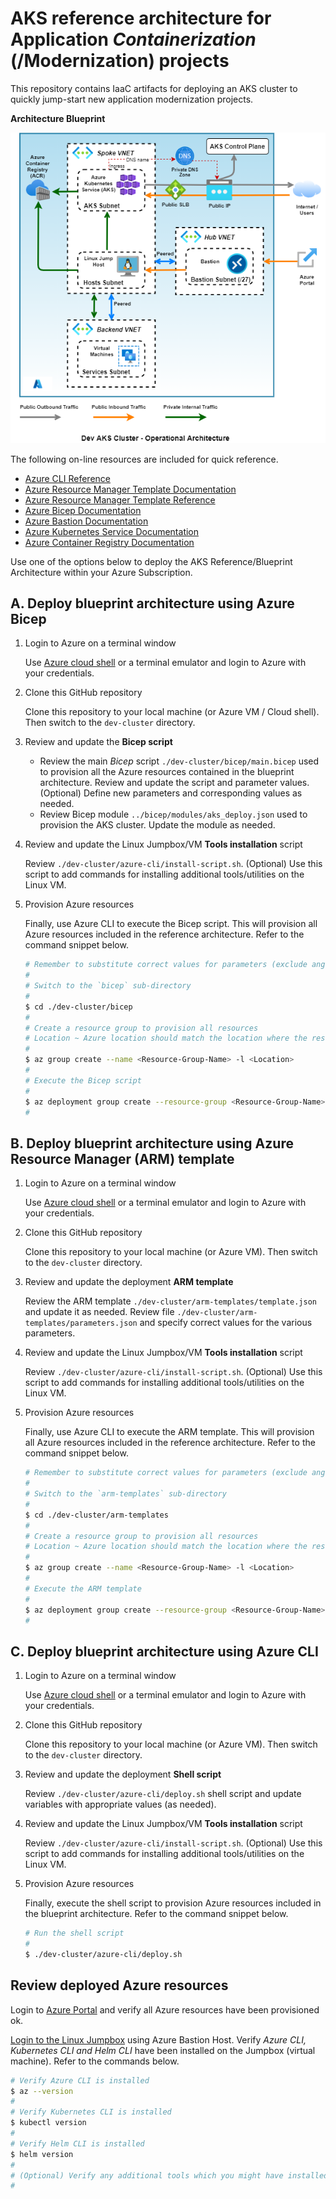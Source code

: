 #  AKS reference architecture for Application *Containerization* (/Modernization) projects
This repository contains IaaC artifacts for deploying an AKS cluster to quickly jump-start new application modernization projects.

**Architecture Blueprint**

![alt tag](./images/dev-aks-cluster.PNG)

The following on-line resources are included for quick reference.

- [Azure CLI Reference](https://docs.microsoft.com/en-us/cli/azure/reference-index?view=azure-cli-latest)
- [Azure Resource Manager Template Documentation](https://docs.microsoft.com/en-us/azure/azure-resource-manager/templates/overview)
- [Azure Resource Manager Template Reference](https://docs.microsoft.com/en-us/azure/templates/)
- [Azure Bicep Documentation](https://docs.microsoft.com/en-us/azure/azure-resource-manager/bicep/overview)
- [Azure Bastion Documentation](https://docs.microsoft.com/en-us/azure/bastion/)
- [Azure Kubernetes Service Documentation](https://docs.microsoft.com/en-us/azure/aks/intro-kubernetes)
- [Azure Container Registry Documentation](https://docs.microsoft.com/en-us/azure/container-registry/)

Use one of the options below to deploy the AKS Reference/Blueprint Architecture within your Azure Subscription.

## A. Deploy blueprint architecture using Azure Bicep

1. Login to Azure on a terminal window

   Use [Azure cloud shell](https://shell.azure.com) or a terminal emulator and login to Azure with your credentials.

2. Clone this GitHub repository

   Clone this repository to your local machine (or Azure VM / Cloud shell).  Then switch to the `dev-cluster` directory.

3. Review and update the **Bicep script**

   - Review the main *Bicep* script `./dev-cluster/bicep/main.bicep` used to provision all the Azure resources contained in the blueprint architecture. Review and update the script and parameter values. (Optional) Define new parameters and corresponding values as needed.
   - Review Bicep module `../bicep/modules/aks_deploy.json` used to provision the AKS cluster. Update the module as needed.

4. Review and update the Linux Jumpbox/VM **Tools installation** script

   Review `./dev-cluster/azure-cli/install-script.sh`. (Optional) Use this script to add commands for installing additional tools/utilities on the Linux VM.

4. Provision Azure resources

   Finally, use Azure CLI to execute the Bicep script. This will provision all Azure resources included in the reference architecture.  Refer to the command snippet below.

   ```bash
   # Remember to substitute correct values for parameters (exclude angle '<', '>' brackets!)
   #
   # Switch to the `bicep` sub-directory
   #
   $ cd ./dev-cluster/bicep
   #
   # Create a resource group to provision all resources
   # Location ~ Azure location should match the location where the resources will be deployed
   #
   $ az group create --name <Resource-Group-Name> -l <Location>
   #
   # Execute the Bicep script
   #
   $ az deployment group create --resource-group <Resource-Group-Name> --template-file main.bicep [--parameters jump_vm_admin_pwd='vm-password' param2=value2 ...]
   #
   ```

## B. Deploy blueprint architecture using Azure Resource Manager (ARM) template

1. Login to Azure on a terminal window

   Use [Azure cloud shell](https://shell.azure.com) or a terminal emulator and login to Azure with your credentials.

2. Clone this GitHub repository

   Clone this repository to your local machine (or Azure VM).  Then switch to the `dev-cluster` directory.

3. Review and update the deployment **ARM template**

   Review the ARM template `./dev-cluster/arm-templates/template.json` and update it as needed.  Review file `./dev-cluster/arm-templates/parameters.json` and specify correct values for the various parameters.

4. Review and update the Linux Jumpbox/VM **Tools installation** script

   Review `./dev-cluster/azure-cli/install-script.sh`. (Optional) Use this script to add commands for installing additional tools/utilities on the Linux VM.

4. Provision Azure resources

   Finally, use Azure CLI to execute the ARM template. This will provision all Azure resources included in the reference architecture.  Refer to the command snippet below.

   ```bash
   # Remember to substitute correct values for parameters (exclude angle '<', '>' brackets!)
   #
   # Switch to the `arm-templates` sub-directory
   #
   $ cd ./dev-cluster/arm-templates
   #
   # Create a resource group to provision all resources
   # Location ~ Azure location should match the location where the resources will be deployed
   #
   $ az group create --name <Resource-Group-Name> -l <Location>
   #
   # Execute the ARM template
   #
   $ az deployment group create --resource-group <Resource-Group-Name> --template-file template.json --parameters '@parameters.json'
   #
   ```

## C. Deploy blueprint architecture using Azure CLI

1. Login to Azure on a terminal window

   Use [Azure cloud shell](https://shell.azure.com) or a terminal emulator and login to Azure with your credentials.

2. Clone this GitHub repository
   
   Clone this repository to your local machine (or Azure VM).  Then switch to the `dev-cluster` directory.

3. Review and update the deployment **Shell script**

   Review `./dev-cluster/azure-cli/deploy.sh` shell script and update variables with appropriate values (as needed).

4. Review and update the Linux Jumpbox/VM **Tools installation** script

   Review `./dev-cluster/azure-cli/install-script.sh`. (Optional) Use this script to add commands for installing additional tools/utilities on the Linux VM.

4. Provision Azure resources

   Finally, execute the shell script to provision Azure resources included in the blueprint architecture.  Refer to the command snippet below.

   ```bash
   # Run the shell script
   #
   $ ./dev-cluster/azure-cli/deploy.sh
   ```

## Review deployed Azure resources

   Login to [Azure Portal](https://portal.azure.com) and verify all Azure resources have been provisioned ok.

   [Login to the Linux Jumpbox](https://docs.microsoft.com/en-us/azure/bastion/bastion-connect-vm-ssh) using Azure Bastion Host.  Verify *Azure CLI, Kubernetes CLI and Helm CLI* have been installed on the Jumpbox (virtual machine).  Refer to the commands below.

   ```bash
   # Verify Azure CLI is installed
   $ az --version
   #
   # Verify Kubernetes CLI is installed
   $ kubectl version
   #
   # Verify Helm CLI is installed
   $ helm version
   #
   # (Optional) Verify any additional tools which you might have installed ...
   #
   ```
